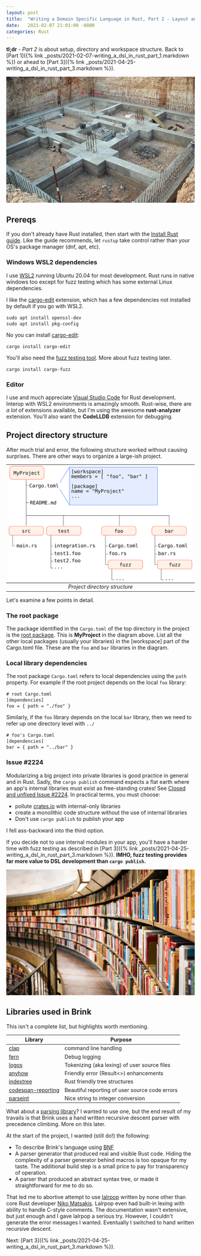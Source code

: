 ```yaml
---
layout: post
title:  "Writing a Domain Specific Language in Rust, Part 2 - Layout and Libraries"
date:   2021-02-07 21:01:00 -0800
categories: Rust
---
```


**tl;dr** - _Part 2_ is about setup, directory and workspace structure.  Back to [Part 1]({% link _posts/2021-02-07-writing_a_dsl_in_rust_part_1.markdown %}) or ahead to [Part 3]({% link _posts/2021-04-25-writing_a_dsl_in_rust_part_3.markdown %}).

![House Foundation](/images/house_foundation.jpg)

## Prereqs

If you don't already have Rust installed, then start with the [Install Rust guide](https://www.rust-lang.org/tools/install).  Like the guide recommends, let `rustup` take control rather than your OS's package manager (dnf, apt, etc).

### Windows WSL2 dependencies

I use [WSL2](https://docs.microsoft.com/en-us/windows/wsl/install-win10) running Ubuntu 20.04 for most development.  Rust runs in native windows too except for fuzz testing which has some external Linux dependencies.

I like the [cargo-edit](https://crates.io/crates/cargo-edit) extension, which has a few dependencies not installed by default if you go with WSL2.

    sudo apt install openssl-dev
    sudo apt install pkg-config

No you can install [cargo-edit](https://medium.com/r/?url=https%3A%2F%2Fcrates.io%2Fcrates%2Fcargo-edit):

    cargo install cargo-edit

You'll also need the [fuzz testing tool](https://github.com/rust-fuzz/cargo-fuzz).  More about fuzz testing later.

    cargo install cargo-fuzz

### Editor

I use and much appreciate [Visual Studio Code](https://code.visualstudio.com/) for Rust development.  Interop with WSL2 environments is amazingly smooth.  Rust-wise, there are _a lot_ of extensions available, but I'm using the awesome **rust-analyzer** extension.  You'll also want the **CodeLLDB** extension for debugging.

## Project directory structure

After much trial and error, the following structure worked without causing surprises.  There are other ways to organize a large-ish project.

| ![project directory structure diagram](/images/project_structure.svg) | 
|:--:| 
| *Project directory structure* |

Let's examine a few points in detail.

### The root package
The package identified in the `Cargo.toml` of the top directory in the project is the [root package](https://doc.rust-lang.org/cargo/reference/workspaces.html#root-package).  This is __MyProject__ in the diagram above.  List all the other local packages (usually your libraries) in the \[workspace\] part of the Cargo.toml file.  These are the `foo` and `bar` libraries in the diagram.

### Local library dependencies
The root package `Cargo.toml` refers to local dependencies using the `path` property.  For example if the root project depends on the local `foo` library:

    # root Cargo.toml
    [dependencies]
    foo = { path = "./foo" }

Similarly, if the `foo` library depends on the local `bar` library, then we need to refer up one directory level with `../`

    # foo's Cargo.toml
    [dependencies]
    bar = { path = "../bar" }

### Issue #2224
Modularizing a big project into private libraries is good practice in general and in Rust.  Sadly, the `cargo publish` command expects a flat earth where an app's internal libraries must exist as free-standing crates!  See [Closed and unfixed Issue #2224](https://github.com/rust-lang/rfcs/pull/2224).  In practical terms, you must choose:
* pollute [crates.io](https://crates.io/) with internal-only libraries
* create a monolithic code structure without the use of internal libraries
* Don't use `cargo publish` to publish your app

I fell ass-backward into the third option.

If you decide not to use internal modules in your app, you'll have a harder time with fuzz testing as described in [Part 3]({% link _posts/2021-04-25-writing_a_dsl_in_rust_part_3.markdown %}).  __IMHO, fuzz testing provides far more value to DSL development than `cargo publish`.__ 

![Library](/images/library.jpg)
## Libraries used in Brink

This isn't a complete list, but highlights worth mentioning.

|__Library__| __Purpose__ |
|-----------|-------------|
| [clap](https://docs.rs/clap) | command line handling |
| [fern](https://docs.rs/fern) | Debug logging |
| [logos](https://docs.rs/logos) | Tokenizing (aka lexing) of user source files |
| [anyhow](https://docs.rs/anyhow) | Friendly error (Result<>) enhancements |
| [indextree](https://docs.rs/indextree) | Rust friendly tree structures |
| [codespan-reporting](https://docs.rs/codespan-reporting) | Beautiful reporting of user source code errors |
| [parseint](https://docs.rs/parse_int) | Nice string to integer conversion |


What about a [parsing library](https://lib.rs/parsing)?  I wanted to use one, but the end result of my travails is that Brink uses a hand written recursive descent parser with precedence climbing.  More on this later.

At the start of the project, I wanted (still do!) the following:
* To describe Brink's language using [BNF](https://en.wikipedia.org/wiki/Backus%E2%80%93Naur_form)
* A parser generator that produced real and visible Rust code.  Hiding the complexity of a parser generator behind macros is too opaque for my taste.  The additional build step is a small price to pay for transparency of operation.
* A parser that produced an abstract syntax tree, or made it straightforward for me to do so.

That led me to abortive attempt to use [lalrpop](https://docs.rs/lalrpop) written by none other than core Rust developer [Niko Matsakis](https://github.com/nikomatsakis).  Lalrpop even had built-in lexing with ability to handle C-style comments.  The documentation wasn't extensive, but just enough and I gave lalrpop a serious try.  However, I couldn't generate the error messages I wanted.  Eventually I switched to hand written recursive descent.

Next: [Part 3]({% link _posts/2021-04-25-writing_a_dsl_in_rust_part_3.markdown %}).
